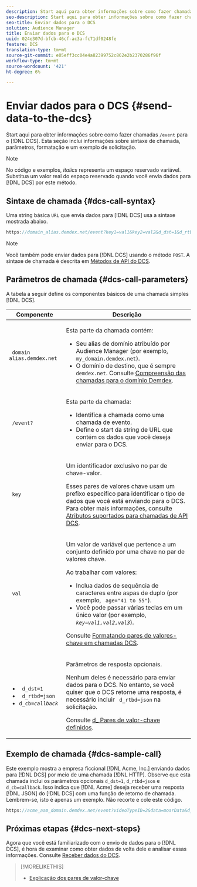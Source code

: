 ```yaml
---
description: Start aqui para obter informações sobre como fazer chamadas /evento para o DCS. Esta seção inclui informações sobre sintaxe de chamada, parâmetros, formatação e um exemplo de solicitação.
seo-description: Start aqui para obter informações sobre como fazer chamadas /evento para o DCS. Esta seção inclui informações sobre sintaxe de chamada, parâmetros, formatação e um exemplo de solicitação.
seo-title: Enviar dados para o DCS
solution: Audience Manager
title: Enviar dados para o DCS
uuid: 024e307d-bfcb-46cf-ac3a-fc71df0248fe
feature: DCS
translation-type: tm+mt
source-git-commit: e05eff3cc04e4a82399752c862e2b2370286f96f
workflow-type: tm+mt
source-wordcount: '421'
ht-degree: 6%

---
```



# Enviar dados para o DCS {#send-data-to-the-dcs}

Start aqui para obter informações sobre como fazer chamadas `/event` para o [!DNL DCS]. Esta seção inclui informações sobre sintaxe de chamada, parâmetros, formatação e um exemplo de solicitação.

>[!NOTE]
>
>No código e exemplos, *italics* representa um espaço reservado variável. Substitua um valor real do espaço reservado quando você envia dados para [!DNL DCS] por este método.

## Sintaxe de chamada {#dcs-call-syntax}

Uma string básica `URL` que envia dados para [!DNL DCS] usa a sintaxe mostrada abaixo.

```js
https://domain_alias.demdex.net/event?key1=val1&key2=val2&d_dst=1&d_rtbd=json&d_cb=callback
```

>[!NOTE]
>
>Você também pode enviar dados para [!DNL DCS] usando o método `POST`. A sintaxe de chamada é descrita em [Métodos de API do DCS](../../../api/dcs-intro/dcs-api-reference/dcs-api-methods.md).

## Parâmetros de chamada {#dcs-call-parameters}

A tabela a seguir define os componentes básicos de uma chamada simples [!DNL DCS].

<table id="table_5F6A5B324EB848168543386516FBF384"> 
 <thead> 
  <tr> 
   <th colname="col1" class="entry"> Componente </th> 
   <th colname="col2" class="entry"> Descrição </th> 
  </tr> 
 </thead>
 <tbody> 
  <tr> 
   <td colname="col1"> <p> <code> domain alias.demdex.net</code> </p> </td> 
   <td colname="col2"> <p>Esta parte da chamada contém: </p> <p> 
     <ul id="ul_3EDA9C7BA6794D06BCB07A75A9BD2372"> 
      <li id="li_74624CA78D6F4536A8164AE1FA1DECB9">Seu alias de domínio atribuído por <span class="keyword"> Audience Manager</span> (por exemplo, <code> my_domain.demdex.net</code>). </li> 
      <li id="li_08ABE91CA247403AA480B3FB4BEF83BA">O domínio de destino, que é sempre <code> demdex.net</code>. Consulte <a href="../../../reference/demdex-calls.md">Compreensão das chamadas para o domínio Demdex</a>. </li> 
     </ul> </p> </td> 
  </tr> 
  <tr> 
   <td colname="col1"> <p> <code> /event?</code> </p> </td> 
   <td colname="col2"> <p>Esta parte da chamada: </p> <p> 
     <ul id="ul_6332444A305A4F12A7CBE471CA508516"> 
      <li id="li_1C5C111B2B0E4621B3FC0C20D6516041">Identifica a chamada como uma chamada de evento. </li> 
      <li id="li_DBCE9B1C70604A629ECD7AC0A9052198">Define o start da string de URL que contém os dados que você deseja enviar para o <span class="wintitle"> DCS</span>. </li> 
     </ul> </p> </td> 
  </tr> 
  <tr> 
   <td colname="col1"> <p> <code> key</code> </p> </td> 
   <td colname="col2"> <p>Um identificador exclusivo no par de chave-valor. </p> <p>Esses pares de valores chave usam um prefixo específico para identificar o tipo de dados que você está enviando para o <span class="wintitle"> DCS</span>. Para obter mais informações, consulte <a href="../../../api/dcs-intro/dcs-api-reference/dcs-keys.md"> Atributos suportados para chamadas de API DCS</a>. </p> </td> 
  </tr> 
  <tr> 
   <td colname="col1"> <p> <code> val</code> </p> </td> 
   <td colname="col2"> <p>Um valor de variável que pertence a um conjunto definido por uma chave no par de valores chave. </p> <p>Ao trabalhar com valores: </p> <p> 
     <ul id="ul_624DC78759F74AD8920220058E54E083"> 
      <li id="li_091E5B4820EC4A93B775433E428E74AB">Inclua dados de sequência de caracteres entre aspas de duplo (por exemplo, <code> age="41 to 55"</code>). </li> 
      <li id="li_C558E3BA6EE34413BBBB962D4CD0D10E">Você pode passar várias teclas em um único valor (por exemplo, <i><code>key</i>=<i>val1,val2,val3</i></code></i>). </li> 
     </ul> </p> <p>Consulte <a href="../../../api/dcs-intro/dcs-api-reference/dcs-key-format.md"> Formatando pares de valores-chave em chamadas DCS</a>. </p> </td>
  </tr> 
  <tr> 
   <td colname="col1"> <p> 
     <ul id="ul_36E2C1A0538D4D2C94DFC1335720A524"> 
      <li id="li_8902EED431CE4F0189A94868FA52DB1F"> <code> d_dst=1</code> </li> 
      <li id="li_4B6B29499D444E31808DE0A9AA0442D0"> <code> d_rtbd=json</code> </li> 
      <li id="li_3430CD0438604B83BE6437E6EC480816"> <code>d_cb=<i>callback</i></code> </li>
     </ul> </p> </td> 
   <td colname="col2"> <p>Parâmetros de resposta opcionais. </p> <p> Nenhum deles é necessário para enviar dados para o <span class="wintitle"> DCS</span>. No entanto, se você quiser que o <span class="wintitle"> DCS</span> retorne uma resposta, é necessário incluir <code> d_rtbd=json</code> na solicitação. </p> <p>Consulte <a href="../../../api/dcs-intro/dcs-api-reference/dcs-keys.md#d-attributes"> d_ Pares de valor-chave definidos</a>. </p> </td> 
  </tr>
 </tbody>
</table>

## Exemplo de chamada {#dcs-sample-call}

Este exemplo mostra a empresa ficcional [!DNL Acme, Inc.] enviando dados para [!DNL DCS] por meio de uma chamada [!DNL HTTP]. Observe que esta chamada inclui os parâmetros opcionais `d_dst=1`, `d_rtbd=json` e `d_cb=callback`. Isso indica que [!DNL Acme] deseja receber uma resposta [!DNL JSON] do [!DNL DCS] com uma função de retorno de chamada. Lembrem-se, isto é apenas um exemplo. Não recorte e cole este código.

```js
https://acme_aam_domain.demdex.net/event?videoTypeID=2&data=moarData&d_dst=1&d_rtbd=json&d_cb=acme_callback
```

## Próximas etapas {#dcs-next-steps}

Agora que você está familiarizado com o envio de dados para o [!DNL DCS], é hora de examinar como obter dados de volta dele e analisar essas informações. Consulte [Receber dados do DCS](../../../api/dcs-intro/dcs-event-calls/dcs-url-receive.md).

>[!MORELIKETHIS]
>
>* [Explicação dos pares de valor-chave](../../../reference/key-value-pairs-explained.md)

